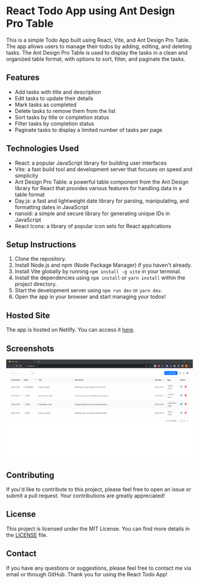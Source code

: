 # React Todo App using Ant Design Pro Table

This is a simple Todo App built using React, Vite, and Ant Design Pro Table. The app allows users to manage their todos by adding, editing, and deleting tasks. The Ant Design Pro Table is used to display the tasks in a clean and organized table format, with options to sort, filter, and paginate the tasks.

## Features

- Add tasks with title and description
- Edit tasks to update their details
- Mark tasks as completed
- Delete tasks to remove them from the list
- Sort tasks by title or completion status
- Filter tasks by completion status
- Paginate tasks to display a limited number of tasks per page

## Technologies Used

- React: a popular JavaScript library for building user interfaces
- Vite: a fast build tool and development server that focuses on speed and simplicity
- Ant Design Pro Table: a powerful table component from the Ant Design library for React that provides various features for handling data in a table format
- Day.js: a fast and lightweight date library for parsing, manipulating, and formatting dates in JavaScript
- nanoid: a simple and secure library for generating unique IDs in JavaScript
- React Icons: a library of popular icon sets for React applications

## Setup Instructions

1. Clone the repository.
2. Install Node.js and npm (Node Package Manager) if you haven't already.
3. Install Vite globally by running `npm install -g vite` in your terminal.
4. Install the dependencies using `npm install` or `yarn install` within the project directory.
5. Start the development server using `npm run dev` or `yarn dev`.
6. Open the app in your browser and start managing your todos!

## Hosted Site

The app is hosted on Netlify. You can access it [here](https://lucent-crepe-ebb506.netlify.app/).

## Screenshots

![Todo App Screenshot](/screenshots/todo-app-screenshot.png)

## Contributing

If you'd like to contribute to this project, please feel free to open an issue or submit a pull request. Your contributions are greatly appreciated!

## License

This project is licensed under the MIT License. You can find more details in the [LICENSE](/LICENSE) file.

## Contact

If you have any questions or suggestions, please feel free to contact me via email or through GitHub. Thank you for using the React Todo App!
